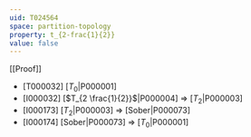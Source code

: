 ```yaml
---
uid: T024564
space: partition-topology
property: t_{2-frac{1}{2}}
value: false
---
```

[[Proof]]

* [T000032] [$T_0$|P000001]
* [I000032] [$T_{2 \frac{1}{2}}$|P000004] => [$T_2$|P000003]
* [I000173] [$T_2$|P000003] => [Sober|P000073]
* [I000174] [Sober|P000073] => [$T_0$|P000001]

